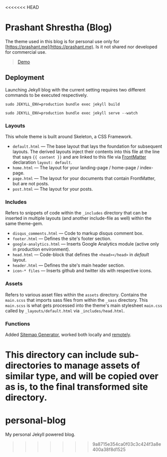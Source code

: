 <<<<<<< HEAD
# Prashant Shrestha (Blog)

The theme used in this blog is for personal use only for [https://prashant.me](https://prashant.me). Is it not shared nor developed for commercial use.

>[Demo](https://prashant.me)

## Deployment

Launching Jekyll blog with the current setting requires two different commands to be executed respectively.

    sudo JEKYLL_ENV=production bundle exec jekyll build

    sudo JEKYLL_ENV=production bundle exec jekyll serve --watch

### Layouts

This whole theme is built around Skeleton, a CSS Framework.

  - `default.html` &mdash; The base layout that lays the foundation for subsequent layouts. The derived layouts inject their contents into this file at the line that says ` {{ content }} ` and are linked to this file via [FrontMatter](https://jekyllrb.com/docs/frontmatter/) declaration `layout: default`.
  - `home.html` &mdash; The layout for your landing-page / home-page / index-page.
  - `page.html` &mdash; The layout for your documents that contain FrontMatter, but are not posts.
  - `post.html` &mdash; The layout for your posts.

### Includes

Refers to snippets of code within the `_includes` directory that can be inserted in multiple layouts (and another include-file as well) within the same theme-gem.

  - `disqus_comments.html` &mdash; Code to markup disqus comment box.
  - `footer.html` &mdash; Defines the site's footer section.
  - `google-analytics.html` &mdash; Inserts Google Analytics module (active only in production environment).
  - `head.html` &mdash; Code-block that defines the `<head></head>` in *default* layout.
  - `header.html` &mdash; Defines the site's main header section.
  - `icon-* files` &mdash; Inserts github and twitter ids with respective icons.

### Assets

Refers to various asset files within the `assets` directory.
Contains the `main.scss` that imports sass files from within the `_sass` directory. This `main.scss` is what gets processed into the theme's main stylesheet `main.css` called by `_layouts/default.html` via `_includes/head.html`.

### Functions

Added [Sitemap Generator](http://davidensinger.com/2013/11/building-a-better-sitemap-xml-with-jekyll/), worked both locally and [remotely](https://www.prashant.me/sitemap.xml).

This directory can include sub-directories to manage assets of similar type, and will be copied over as is, to the final transformed site directory.
=======
# personal-blog
My personal Jekyll powered blog.
>>>>>>> 9a8715e354ca0f03c3c424f3a8e400a38f8d1525
